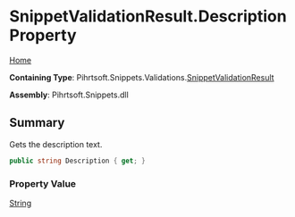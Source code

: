 # SnippetValidationResult\.Description Property

[Home](../../../../../README.md)

**Containing Type**: Pihrtsoft\.Snippets\.Validations\.[SnippetValidationResult](../README.md)

**Assembly**: Pihrtsoft\.Snippets\.dll

## Summary

Gets the description text\.

```csharp
public string Description { get; }
```

### Property Value

[String](https://docs.microsoft.com/en-us/dotnet/api/system.string)

